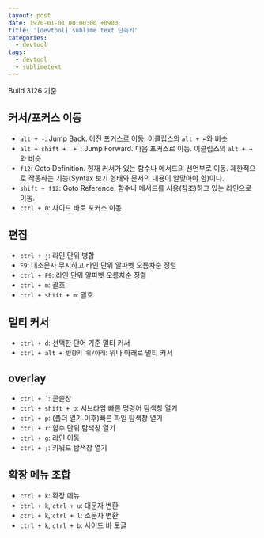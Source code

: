 ```yaml
---
layout: post
date: 1970-01-01 00:00:00 +0900
title: '[devtool] sublime text 단축키'
categories:
  - devtool
tags:
  - devtool
  - sublimetext
---
```


Build 3126 기준

## 커서/포커스 이동

- `alt + -`: Jump Back. 이전 포커스로 이동. 이클립스의 `alt + ←`와 비슷
- `alt + shift +  + `: Jump Forward. 다음 포커스로 이동. 이클립스의 `alt + →`와 비슷
- `f12`: Goto Definition. 현재 커서가 있는 함수나 메서드의 선언부로 이동. 제한적으로 작동하는 기능(Syntax 보기 형태와 문서의 내용이 알맞아야 함)이다.
- `shift + f12`: Goto Reference. 함수나 메서드를 사용(참조)하고 있는 라인으로 이동.
- `ctrl + 0`: 사이드 바로 포커스 이동

## 편집

- `ctrl + j`: 라인 단위 병합
- `F9`: 대소문자 무시하고 라인 단위 알파벳 오름차순 정렬
- `ctrl + F9`: 라인 단위 알파벳 오름차순 정렬
- `ctrl + m`: 괄호
- `ctrl + shift + m`: 괄호

## 멀티 커서

- `ctrl + d`: 선택한 단어 기준 멀티 커서
- `ctrl + alt + 방향키 위/아래`: 위나 아래로 멀티 커서

## overlay

- `` ctrl + ` ``: 콘솔창
- `ctrl + shift + p`: 서브라임 빠른 명령어 탐색창 열기
- `ctrl + p`: (폴더 열기 이후)빠른 파일 탐색창 열기
- `ctrl + r`: 함수 단위 탐색창 열기
- `ctrl + g`: 라인 이동
- `ctrl + ;`: 키워드 탐색창 열기

## 확장 메뉴 조합

- `ctrl + k`: 확장 메뉴
- `ctrl + k`, `ctrl + u`: 대문자 변환
- `ctrl + k`, `ctrl + l`: 소문자 변환
- `ctrl + k`, `ctrl + b`: 사이드 바 토글
